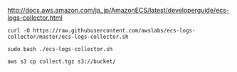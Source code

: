 http://docs.aws.amazon.com/ja_jp/AmazonECS/latest/developerguide/ecs-logs-collector.html

```
curl -O https://raw.githubusercontent.com/awslabs/ecs-logs-collector/master/ecs-logs-collector.sh
```
```
sudo bash ./ecs-logs-collector.sh
```

```
aws s3 cp collect.tgz s3://bucket/
```
